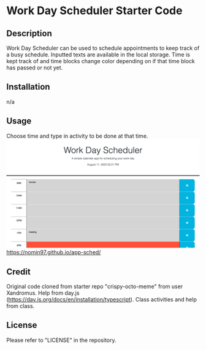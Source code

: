 # Work Day Scheduler Starter Code

## Description
Work Day Scheduler can be used to schedule appointments to keep track of a busy schedule. Inputted texts are available in the local storage. Time is kept track of and time blocks change color depending on if that time block has passed or not yet. 

## Installation
n/a

## Usage
Choose time and type in activity to be done at that time. 
![alt](./Assets/Screen%20Shot%202023-08-11%20at%202.21.57%20PM.png)
https://nomin97.github.io/app-sched/

## Credit
Original code cloned from starter repo "crispy-octo-meme" from user Xandromus. Help from day.js (https://day.js.org/docs/en/installation/typescript). Class activities and help from class. 

## License
Please refer to "LICENSE" in the repository.
